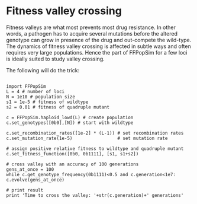# Fitness valley crossing #

Fitness valleys are what most prevents most drug resistance. In other words, a pathogen has to acquire several mutations before the altered genotype can grow in presence of the drug and out-compete the wild-type. The dynamics of fitness valley crossing is affected in subtle ways and often requires very large populations. Hence the part of FFPopSim for a few loci is ideally suited to study valley crossing.

The following will do the trick:

```

import FFPopSim
L = 4 # number of loci
N = 1e10 # population size
s1 = 1e-5 # fitness of wildtype
s2 = 0.01 # fitness of quadruple mutant

c = FFPopSim.haploid_lowd(L) # create population
c.set_genotypes([0b0],[N]) # start with wildtype

c.set_recombination_rates([1e-2] * (L-1)) # set recombination rates
c.set_mutation_rate(1e-5)                 # set mutation rate

# assign positive relative fitness to wildtype and quadruple mutant
c.set_fitness_function([0b0, 0b1111], [s1, s1+s2])

# cross valley with an accuracy of 100 generations
gens_at_once = 100
while c.get_genotype_frequency(0b1111)<0.5 and c.generation<1e7:
c.evolve(gens_at_once)

# print result
print 'Time to cross the valley: '+str(c.generation)+' generations'
```
